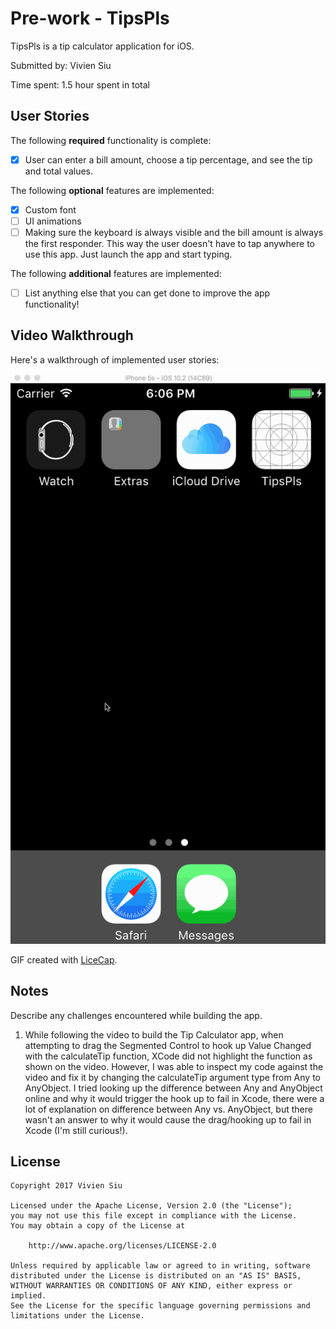 # Pre-work - TipsPls

TipsPls is a tip calculator application for iOS.

Submitted by: Vivien Siu

Time spent: 1.5 hour spent in total

## User Stories

The following **required** functionality is complete:
* [X] User can enter a bill amount, choose a tip percentage, and see the tip and total values.

The following **optional** features are implemented:
* [X] Custom font
* [ ] UI animations
* [ ] Making sure the keyboard is always visible and the bill amount is always the first responder. This way the user doesn't have to tap anywhere to use this app. Just launch the app and start typing.

The following **additional** features are implemented:

- [ ] List anything else that you can get done to improve the app functionality!

## Video Walkthrough 

Here's a walkthrough of implemented user stories:

<a href="TipsPls_Demo_Basic.gif" target="_blank"><img src='TipsPls_Demo_Basic.gif' title='Video Walkthrough' width='' alt='Video Walkthrough' /></a>

GIF created with [LiceCap](http://www.cockos.com/licecap/).

## Notes

Describe any challenges encountered while building the app.

1) While following the video to build the Tip Calculator app, when attempting to drag the Segmented Control to hook up Value Changed with the calculateTip function, XCode did not highlight the function as shown on the video.  However, I was able to inspect my code against the video and fix it by changing the calculateTip argument type from Any to AnyObject.  I tried looking up the difference between Any and AnyObject online and why it would trigger the hook up to fail in Xcode, there were a lot of explanation on difference between Any vs. AnyObject, but there wasn't an answer to why it would cause the drag/hooking up to fail in Xcode (I'm still curious!).

## License

    Copyright 2017 Vivien Siu

    Licensed under the Apache License, Version 2.0 (the "License");
    you may not use this file except in compliance with the License.
    You may obtain a copy of the License at

        http://www.apache.org/licenses/LICENSE-2.0

    Unless required by applicable law or agreed to in writing, software
    distributed under the License is distributed on an "AS IS" BASIS,
    WITHOUT WARRANTIES OR CONDITIONS OF ANY KIND, either express or implied.
    See the License for the specific language governing permissions and
    limitations under the License.